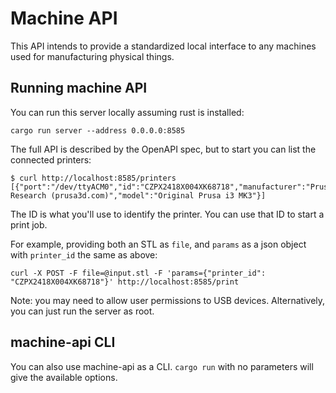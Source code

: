 # Machine API

This API intends to provide a standardized local interface to any machines used for manufacturing physical things.


## Running machine API

You can run this server locally assuming rust is installed:

```
cargo run server --address 0.0.0.0:8585
```

The full API is described by the OpenAPI spec, but to start you can list the connected printers:

```
$ curl http://localhost:8585/printers
[{"port":"/dev/ttyACM0","id":"CZPX2418X004XK68718","manufacturer":"Prusa Research (prusa3d.com)","model":"Original Prusa i3 MK3"}]
```

The ID is what you'll use to identify the printer. You can use that ID to start a print job. 

For example, providing both an STL as `file`, and `params` as a json object with `printer_id` the same as above:

```
curl -X POST -F file=@input.stl -F 'params={"printer_id": "CZPX2418X004XK68718"}' http://localhost:8585/print
```

Note: you may need to allow user permissions to USB devices. Alternatively, you can just run the server as root.

## machine-api CLI

You can also use machine-api as a CLI. `cargo run` with no parameters will give the available options.
